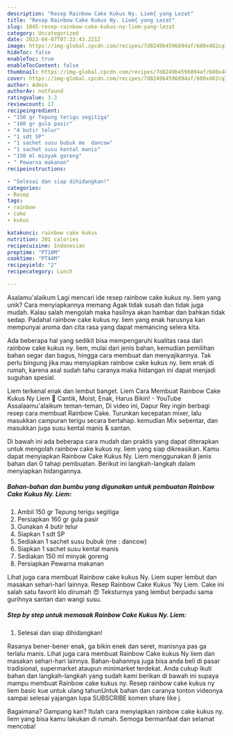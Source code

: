 ```yaml
---
description: "Resep Rainbow Cake Kukus Ny. Liem{ yang Lezat"
title: "Resep Rainbow Cake Kukus Ny. Liem{ yang Lezat"
slug: 1045-resep-rainbow-cake-kukus-ny-liem-yang-lezat
category: Uncategorized
date: 2023-04-07T07:33:43.221Z
image: https://img-global.cpcdn.com/recipes/7d8249b4596894af/680x482cq70/rainbow-cake-kukus-ny-liem-foto-resep-utama.jpg
hideToc: false
enableToc: true
enableTocContent: false
thumbnail: https://img-global.cpcdn.com/recipes/7d8249b4596894af/680x482cq70/rainbow-cake-kukus-ny-liem-foto-resep-utama.jpg
cover: https://img-global.cpcdn.com/recipes/7d8249b4596894af/680x482cq70/rainbow-cake-kukus-ny-liem-foto-resep-utama.jpg
author: Admin
authorAv: notfound
ratingvalue: 3.3
reviewcount: 17
recipeingredient:
- "150 gr Tepung terigu segitiga"
- "160 gr gula pasir"
- "4 butir telur"
- "1 sdt SP"
- "1 sachet susu bubuk me  dancow"
- "1 sachet susu kental manis"
- "150 ml minyak goreng"
- " Pewarna makanan"
recipeinstructions:

- "Selesai dan siap dihidangkan!"
categories:
- Resep
tags:
- rainbow
- cake
- kukus

katakunci: rainbow cake kukus 
nutrition: 201 calories
recipecuisine: Indonesian
preptime: "PT10M"
cooktime: "PT44M"
recipeyield: "2"
recipecategory: Lunch

---
```



Asalamu'alaikum Lagi mencari ide resep rainbow cake kukus ny. liem yang unik? Cara menyiapkannya memang Agak tidak susah dan tidak juga mudah. Kalau salah mengolah maka hasilnya akan hambar dan bahkan tidak sedap. Padahal rainbow cake kukus ny. liem yang enak harusnya kan mempunyai aroma dan cita rasa yang dapat memancing selera kita.


Ada beberapa hal yang sedikit bisa mempengaruhi kualitas rasa dari rainbow cake kukus ny. liem, mulai dari jenis bahan, kemudian pemilihan bahan segar dan bagus, hingga cara membuat dan menyajikannya. Tak perlu bingung jika mau menyiapkan rainbow cake kukus ny. liem enak di rumah, karena asal sudah tahu caranya maka hidangan ini dapat menjadi suguhan spesial.

Liem terkenal enak dan lembut banget. Liem Cara Membuat Rainbow Cake Kukus Ny Liem 🍰 Cantik, Moist, Enak, Harus Bikin! - YouTube Assalaamu&#39;alaikum teman-teman, Di video ini, Dapur Rey ingin berbagi resep cara membuat Rainbow Cake. Turunkan kecepatan mixer, lalu masukkan campuran terigu secara bertahap. kemudian Mix sebentar, dan masukkan juga susu kental manis &amp; santan.


Di bawah ini ada beberapa cara mudah dan praktis yang dapat diterapkan untuk mengolah rainbow cake kukus ny. liem yang siap dikreasikan. Kamu dapat menyiapkan Rainbow Cake Kukus Ny. Liem menggunakan 8 jenis bahan dan 0 tahap pembuatan. Berikut ini langkah-langkah dalam menyiapkan hidangannya.

<!--inarticleads1-->

##### Bahan-bahan dan bumbu yang digunakan untuk pembuatan Rainbow Cake Kukus Ny. Liem:

1. Ambil 150 gr Tepung terigu segitiga
1. Persiapkan 160 gr gula pasir
1. Gunakan 4 butir telur
1. Siapkan 1 sdt SP
1. Sediakan 1 sachet susu bubuk (me : dancow)
1. Siapkan 1 sachet susu kental manis
1. Sediakan 150 ml minyak goreng
1. Persiapkan  Pewarna makanan


Lihat juga cara membuat Rainbow cake kukus Ny. Liem super lembut dan masakan sehari-hari lainnya. Resep Rainbow Cake Kukus &#39;Ny Liem. Cake ini salah satu favorit klo dirumah 😍 Teksturnya yang lembut berpadu sama gurihnya santan dan wangi susu. 

<!--inarticleads2-->

##### Step by step untuk memasak Rainbow Cake Kukus Ny. Liem:


1. Selesai dan siap dihidangkan!

Rasanya bener-bener enak, ga bikin enek dan seret, manisnya pas ga terlalu manis. Lihat juga cara membuat Rainbow Cake kukus Ny liem dan masakan sehari-hari lainnya. Bahan-bahannya juga bisa anda beli di pasar tradisional, supermarket ataupun minimarket terdekat. Anda cukup ikuti bahan dan langkah-langkah yang sudah kami berikan di bawah ini supaya mampu membuat Rainbow cake kukus ny. Resep rainbow cake kukus ny liem basic kue untuk ulang tahunUntuk bahan dan caranya tonton videonya sampai selesai yajangan lupa SUBSCRIBE komen share like j. 

Bagaimana? Gampang kan? Itulah cara menyiapkan rainbow cake kukus ny. liem yang bisa kamu lakukan di rumah. Semoga bermanfaat dan selamat mencoba!
